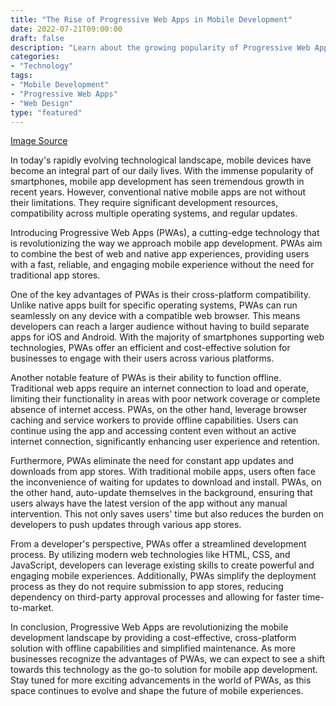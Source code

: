 ```yaml
--- 
title: "The Rise of Progressive Web Apps in Mobile Development" 
date: 2022-07-21T09:00:00 
draft: false 
description: "Learn about the growing popularity of Progressive Web Apps and their impact on mobile development." 
categories: 
- "Technology" 
tags: 
- "Mobile Development" 
- "Progressive Web Apps" 
- "Web Design" 
type: "featured" 
--- 
```


[Image Source](https://www.pexels.com/photo/person-using-laptop-computer-7125216/)

In today's rapidly evolving technological landscape, mobile devices have become an integral part of our daily lives. With the immense popularity of smartphones, mobile app development has seen tremendous growth in recent years. However, conventional native mobile apps are not without their limitations. They require significant development resources, compatibility across multiple operating systems, and regular updates.

Introducing Progressive Web Apps (PWAs), a cutting-edge technology that is revolutionizing the way we approach mobile app development. PWAs aim to combine the best of web and native app experiences, providing users with a fast, reliable, and engaging mobile experience without the need for traditional app stores.

One of the key advantages of PWAs is their cross-platform compatibility. Unlike native apps built for specific operating systems, PWAs can run seamlessly on any device with a compatible web browser. This means developers can reach a larger audience without having to build separate apps for iOS and Android. With the majority of smartphones supporting web technologies, PWAs offer an efficient and cost-effective solution for businesses to engage with their users across various platforms.

Another notable feature of PWAs is their ability to function offline. Traditional web apps require an internet connection to load and operate, limiting their functionality in areas with poor network coverage or complete absence of internet access. PWAs, on the other hand, leverage browser caching and service workers to provide offline capabilities. Users can continue using the app and accessing content even without an active internet connection, significantly enhancing user experience and retention.

Furthermore, PWAs eliminate the need for constant app updates and downloads from app stores. With traditional mobile apps, users often face the inconvenience of waiting for updates to download and install. PWAs, on the other hand, auto-update themselves in the background, ensuring that users always have the latest version of the app without any manual intervention. This not only saves users' time but also reduces the burden on developers to push updates through various app stores.

From a developer's perspective, PWAs offer a streamlined development process. By utilizing modern web technologies like HTML, CSS, and JavaScript, developers can leverage existing skills to create powerful and engaging mobile experiences. Additionally, PWAs simplify the deployment process as they do not require submission to app stores, reducing dependency on third-party approval processes and allowing for faster time-to-market.

In conclusion, Progressive Web Apps are revolutionizing the mobile development landscape by providing a cost-effective, cross-platform solution with offline capabilities and simplified maintenance. As more businesses recognize the advantages of PWAs, we can expect to see a shift towards this technology as the go-to solution for mobile app development. Stay tuned for more exciting advancements in the world of PWAs, as this space continues to evolve and shape the future of mobile experiences.
